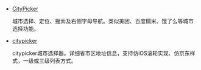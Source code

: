 * [CityPicker](https://github.com/zaaach/CityPicker)

    城市选择、定位、搜索及右侧字母导航。类似美团、百度糯米、饿了么等城市选择功能。
* [citypicker](https://github.com/crazyandcoder/citypicker)

    citypicker城市选择器。详细省市区地址信息，支持仿iOS滚轮实现、仿京东样式，一级或三级列表方式。